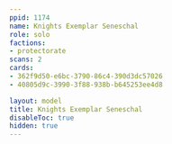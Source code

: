 ```yaml
---
ppid: 1174
name: Knights Exemplar Seneschal
role: solo
factions:
- protectorate
scans: 2
cards:
- 362f9d50-e6bc-3790-86c4-390d3dc57026
- 40805d9c-3990-3f88-938b-b645253ee4d8

layout: model
title: Knights Exemplar Seneschal
disableToc: true
hidden: true
---
```

